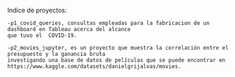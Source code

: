 Indice de proyectos:

    -p1_covid_queries, consultas empleadas para la fabricacion de un dashboard en Tableau acerca del alcance
    que tuvo el  COVID-19.
  
    -p2_movies_jupyter, es un proyecto que muestra la correlación entre el presupuesto y la ganancia bruta
    investigando una base de datos de películas que se puede encontrar en https://www.kaggle.com/datasets/danielgrijalvas/movies. 
